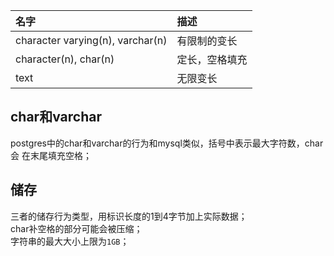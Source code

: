 | 名字                               | 描述      |
|:---------------------------------|:--------|
| character varying(n), varchar(n) | 有限制的变长  |
| character(n), char(n)            | 定长，空格填充 |
| text                             | 无限变长    |
## char和varchar
postgres中的char和varchar的行为和mysql类似，括号中表示最大字符数，char会
在末尾填充空格；
## 储存
三者的储存行为类型，用标识长度的1到4字节加上实际数据；  
char补空格的部分可能会被压缩；  
字符串的最大大小上限为`1GB`；